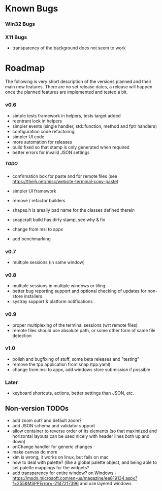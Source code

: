 ﻿# Known Bugs

### Win32 Bugs

### X11 Bugs

- transparency of the background does not seem to work

# Roadmap

The following is very short description of the versions planned and their main new features. There are no set release dates, a release will happen once the planned features are implemented and tested a bit.

### v0.6

- simple tests framework in helpers, tests target added
- reentrant lock in helpers
- simpler events (single handler, std::function, method and fptr handlers)
- configuration code refactoring
- simpler UI code
- more automation for releases
- build fixed so that stamp is only generated when required
- better errors for invalid JSON settings

##### TODO

- confirmation box for paste and for remote files (see https://thejh.net/misc/website-terminal-copy-paste)

- simpler UI framework
- remove / refactor builders
- shapes.h is areally bad name for the classes defined therein

- snapcraft build has dirty stamp, see why & fix
- change from msi to appx

- add benchmarking

### v0.7

- multiple sessions (in same window)

### v0.8

- multiple sessions in multiple windows or tiling
- better bug reporting support and optional checking of updates for non-store installers
- systray support & platform notifications

### v0.9

- proper multiplexing of the terminal sessions (wrt remote files)
- remote files should use absolute path, or some other form of same file detection


### v1.0

- polish and bugfixing of stuff, some beta releases and "testing"
- remove the tpp application from snap (tpp.yaml)
- change from msi to appx, add windows store submission if possible 

### Later

- keyboard shortcuts, actions, better settings than JSON, etc. 

## Non-version TODOs

- add zoom out? and default zoom? 
- add JSON schema and validator support
- allow container to reverse order of its elements (so that maximized and horizontal layouts can be used nicely with header lines both up and down)
- onChange handler for generic changes
- make canvas do more
- xim is wrong, it works on linux, but fails on mac
- how to deal with palette? (like a global palette object, and being able to set palette mappings for the widgets? 
- add transparency for entire window? on Windows - https://msdn.microsoft.com/en-us/magazine/ee819134.aspx?f=255&MSPPError=-2147217396 and use layered windows



